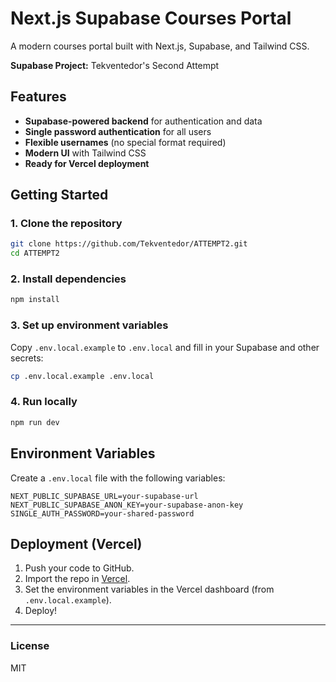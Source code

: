 # Next.js Supabase Courses Portal

A modern courses portal built with Next.js, Supabase, and Tailwind CSS.

**Supabase Project:** Tekventedor's Second Attempt

## Features
- **Supabase-powered backend** for authentication and data
- **Single password authentication** for all users
- **Flexible usernames** (no special format required)
- **Modern UI** with Tailwind CSS
- **Ready for Vercel deployment**

## Getting Started

### 1. Clone the repository
```bash
git clone https://github.com/Tekventedor/ATTEMPT2.git
cd ATTEMPT2
```

### 2. Install dependencies
```bash
npm install
```

### 3. Set up environment variables
Copy `.env.local.example` to `.env.local` and fill in your Supabase and other secrets:
```bash
cp .env.local.example .env.local
```

### 4. Run locally
```bash
npm run dev
```

## Environment Variables
Create a `.env.local` file with the following variables:

```
NEXT_PUBLIC_SUPABASE_URL=your-supabase-url
NEXT_PUBLIC_SUPABASE_ANON_KEY=your-supabase-anon-key
SINGLE_AUTH_PASSWORD=your-shared-password
```

## Deployment (Vercel)
1. Push your code to GitHub.
2. Import the repo in [Vercel](https://vercel.com/).
3. Set the environment variables in the Vercel dashboard (from `.env.local.example`).
4. Deploy!

---

### License
MIT
